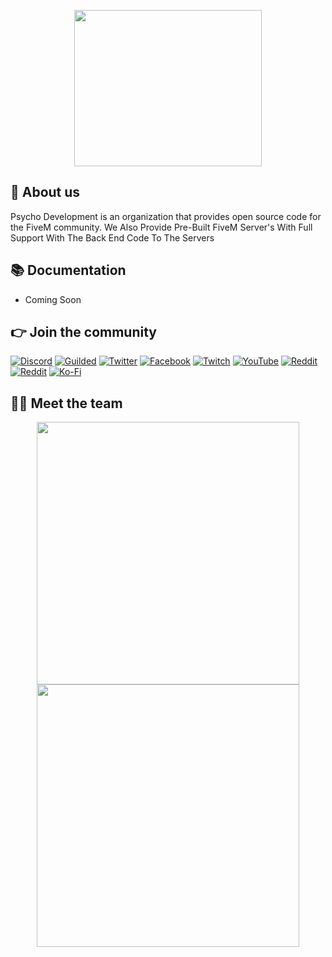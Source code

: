 <p align="center">
  <img width="300" height="250" src="https://media.discordapp.net/attachments/927546813081350164/1066910737571782746/logo-no-background.png">
</p>

## 👋 About us
Psycho Development is an organization that provides open source code for the FiveM community. We Also Provide Pre-Built FiveM Server's With Full Support With The Back End Code To The Servers

## 📚 Documentation
- Coming Soon

## 👉 Join the community
[![Discord](https://img.shields.io/badge/Discord-%237289DA.svg?style=for-the-badge&logo=discord&logoColor=white)](https://discord.gg/)
[![Guilded](https://img.shields.io/badge/Guilded-F4C400.svg?style=for-the-badge&logo=guilded&logoColor=white)](https://guilded.gg/)
[![Twitter](https://img.shields.io/badge/Twitter-%231DA1F2.svg?style=for-the-badge&logo=Twitter&logoColor=white)](https://twitter.com/)
[![Facebook](https://img.shields.io/badge/Facebook-%231877F2.svg?style=for-the-badge&logo=Facebook&logoColor=white)](https://www.facebook.com/groups/)
[![Twitch](https://img.shields.io/badge/Twitch-%239146FF.svg?style=for-the-badge&logo=Twitch&logoColor=white)](https://www.twitch.tv/)
[![YouTube](https://img.shields.io/badge/YouTube-%23FF0000.svg?style=for-the-badge&logo=YouTube&logoColor=white)](https://www.youtube.com/c/)
[![Reddit](https://img.shields.io/badge/Reddit-FF4500?style=for-the-badge&logo=reddit&logoColor=white)](https://www.reddit.com/r//)
[![Reddit](https://img.shields.io/badge/Reddit-FF4500?style=for-the-badge&logo=reddit&logoColor=white)](https://www.reddit.com/r//)
[![Ko-Fi](https://img.shields.io/badge/Ko--fi-F16061?style=for-the-badge&logo=ko-fi&logoColor=white)](https://ko-fi.com/)

## 👨‍💻 Meet the team
<p align="center">
 <a href=https://github.com/Psycho-ViiPeRz><img width="420" src=https://github-readme-stats.vercel.app/api?username=Psycho-ViiPeRz&count_private=true&show_icons=true&title_color=dc143c&text_color=ffffff&icon_color=dc143c&hide_border=true&bg_color=282a36&layout=compact&hide_title=false&hide_rank=false><a>
 <a href=https://github.com/LukeLyons1><img width="420" src=https://github-readme-stats.vercel.app/api?username=LukeLyons1&count_private=true&show_icons=true&title_color=dc143c&text_color=ffffff&icon_color=dc143c&hide_border=true&bg_color=282a36&layout=compact&hide_title=false&hide_rank=false><a>
</p>
